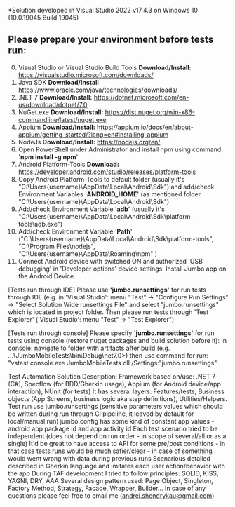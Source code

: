 *Solution developed in Visual Studio 2022 v17.4.3 on Windows 10 (10.0.19045 Build 19045)

## Please prepare your environment before tests run: ##

0. Visual Studio or Visual Studio Build Tools **Download/Install:** https://visualstudio.microsoft.com/downloads/ 
1. Java SDK **Download/Install** https://www.oracle.com/java/technologies/downloads/
2. .NET 7 **Download/Install:** https://dotnet.microsoft.com/en-us/download/dotnet/7.0
3. NuGet.exe **Download/Install:** https://dist.nuget.org/win-x86-commandline/latest/nuget.exe
4. Appium **Download/Install:** https://appium.io/docs/en/about-appium/getting-started/?lang=en#installing-appium
5. NodeJs **Download/Install:** https://nodejs.org/en/
6. Open PowerShell under Administrator and install npm using command '**npm install -g npm**'
7. Android Platform-Tools **Download:**  https://developer.android.com/studio/releases/platform-tools
8. Copy Android Platform-Tools to default folder (usually it's "C:\Users\{username}\AppData\Local\Android\Sdk") and add/check Environment Variables '**ANDROID_HOME**' (as mentioned folder "C:\Users\{username}\AppData\Local\Android\Sdk")
9. Add/check Environment Variable '**adb**' (usually it's "C:\Users\{username}\AppData\Local\Android\Sdk\platform-tools\adb.exe")
10. Add/check Environment Variable '**Path**' ("C:\Users\{username}\AppData\Local\Android\Sdk\platform-tools", "C:\Program Files\nodejs\", "C:\Users\{username}\AppData\Roaming\npm" )
11. Connect Android device with switched ON and authorized 'USB debugging' in 'Developer options' device settings. Install Jumbo app on the Android Device.

[Tests run through IDE] Please use **'jumbo.runsettings'** for run tests through IDE (e.g. in 'Visual Studio': menu "Test" -> "Configure Run Settings" -> "Select Solution Wide runsettings File" and select "jumbo.runsettings" which is located in project folder.
Then please run tests through 'Test Explorer' ('Visual Studio': menu "Test" -> "Test Explorer")

[Tests run through console] Please specify **'jumbo.runsettings'** for run tests using console (restore nuget packages and build solution before it):
In console: navigate to folder with artifacts after build (e.g. ...\JumboMobileTests\bin\Debug\net7.0>) then use command for run: "vstest.console.exe JumboMobileTests.dll /Settings:"jumbo.runsettings"

Test Automation Solution Description:
Framework based on/use: .NET 7 (C#), Specflow (for BDD/Gherkin usage), Appium (for Android device/app interaction), NUnit (for tests)
It has several layers: Features/tests, Business objects (App Screens, business logic aka step definitions), Utilities/Helpers.
Test run use jumbo.runsettings (sensitive parameters values which should be written during run through CI pipeline, it leaved by default for local/manual run)
jumbo.config has some kind of constant app values - android app package id and app activity id
Each test scenario tried to be independent (does not depend on run order - in scope of several/all or as a single)
It'd be great to have access to API for some pre/post conditions - in that case tests runs would be much safier/clear - in case of something would went wrong with data during previous runs
Scenarious detailed described in Gherkin language and imitates each user action/behavior with the app
During TAF development I tried to follow principles: SOLID, KISS, YAGNI, DRY, AAA
Several design pattern used: Page Object, Singleton, Factory Method, Strategy, Facade, Wrapper, Builder...
In case of any questions please feel free to email me (andrei.shendrykau@gmail.com)